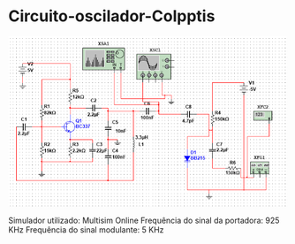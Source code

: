 # Circuito-oscilador-Colpptis
![](https://github.com/wyctorfogos/Circuito-oscilador-Colpptis/blob/main/circuito_final.png)

Simulador utilizado: Multisim Online
Frequência do sinal da portadora: 925 KHz 
Frequência do sinal modulante: 5 KHz
